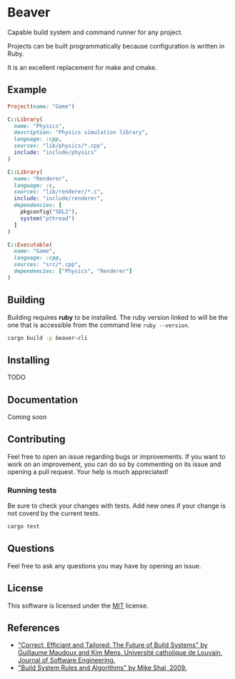 # Beaver

Capable build system and command runner for any project.

Projects can be built programmatically because configuration is written in Ruby.

It is an excellent replacement for make and cmake.

## Example

```ruby
Project(name: "Game")

C::Library(
  name: "Physics",
  description: "Physics simulation library",
  language: :cpp,
  sources: "lib/physics/*.cpp",
  include: "include/physics"
)

C::Library(
  name: "Renderer",
  language: :c,
  sources: "lib/renderer/*.c",
  include: "include/renderer",
  dependencies: [
    pkgconfig("SDL2"),
    system("pthread")
  ]
)

C::Executable(
  name: "Game",
  language: :cpp,
  sources: "src/*.cpp",
  dependencies: ["Physics", "Renderer"]
)
```

## Building

Building requires **ruby** to be installed. The ruby version linked to will be the one that is accessible
from the command line `ruby --version`.

```sh
cargo build -p beaver-cli
```

## Installing

TODO

## Documentation

Coming soon

## Contributing

Feel free to open an issue regarding bugs or improvements. If you want to work
on an improvement, you can do so by commenting on its issue and opening a pull
request. Your help is much appreciated!

### Running tests

Be sure to check your changes with tests. Add new ones if your change is not coverd by the current tests.

```sh
cargo test
```

## Questions

Feel free to ask any questions you may have by opening an issue.

## License

This software is licensed under the [MIT](LICENSE) license.

## References

- ["Correct, Efficiant and Tailored: The Future of Build Systems" by Guillaume Maudoux and Kim Mens, Université catholique de Louvain, Journal of Software Engineering.](https://dial.uclouvain.be/pr/boreal/object/boreal%3A189586/datastream/PDF_01/view)
- ["Build System Rules and Algorithms" by Mike Shal, 2009.](https://gittup.org/tup/build_system_rules_and_algorithms.pdf)
